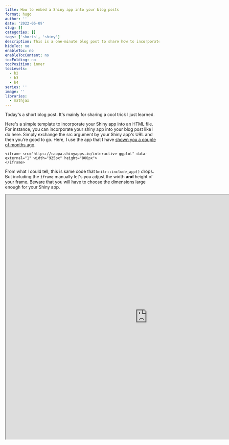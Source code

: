 ```yaml
---
title: How to embed a Shiny app into your blog posts
format: hugo
author: ''
date: '2022-05-09'
slug: []
categories: []
tags: ['shorts', 'shiny']
description: This is a one-minute blog post to share how to incorporate Shiny apps in blog posts.
hideToc: no
enableToc: no
enableTocContent: no
tocFolding: no
tocPosition: inner
tocLevels:
  - h2
  - h3
  - h4
series: ''
image: ''
libraries:
  - mathjax
---
```




Today's a short blog post. It's mainly for sharing a cool trick I just
learned.

Here's a simple template to incorporate your Shiny app into an HTML
file. For instance, you can incorporate your shiny app into your blog
post like I do here. Simply exchange the src argument by your Shiny
app's URL and then you're good to go. Here, I use the app that I have
[shown you a couple of months
ago](https://albert-rapp.de/post/2022-01-17-drawing-a-ggplot-interactively/).

    <iframe src="https://rappa.shinyapps.io/interactive-ggplot" data-external="1" width="925px" height="800px">
    </iframe>

From what I could tell, this is same code that `knitr::include_app()`
drops. But including the `iframe` manually let's you adjust the width
**and** height of your frame. Beware that you will have to choose the
dimensions large enough for your Shiny app.

<iframe src="https://rappa.shinyapps.io/interactive-ggplot" data-external="1" width="925px" height="800px">
</iframe>

